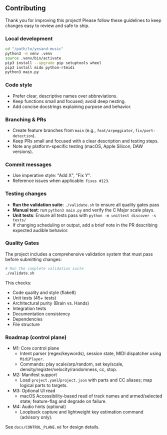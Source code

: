 ## Contributing

Thank you for improving this project! Please follow these guidelines to keep changes easy to review and safe to ship.

### Local development
```bash
cd "/path/to/yesand-music"
python3 -m venv .venv
source .venv/bin/activate
pip3 install --upgrade pip setuptools wheel
pip3 install mido python-rtmidi
python3 main.py
```

### Code style
- Prefer clear, descriptive names over abbreviations.
- Keep functions small and focused; avoid deep nesting.
- Add concise docstrings explaining purpose and behavior.

### Branching & PRs
- Create feature branches from `main` (e.g., `feat/arpeggiator`, `fix/port-detection`).
- Keep PRs small and focused with a clear description and testing steps.
- Note any platform-specific testing (macOS, Apple Silicon, DAW versions).

### Commit messages
- Use imperative style: "Add X", "Fix Y".
- Reference issues when applicable: `Fixes #123`.

### Testing changes
- **Run the validation suite**: `./validate.sh` to ensure all quality gates pass
- **Manual test**: run `python3 main.py` and verify the C Major scale plays.
- **Unit tests**: Ensure all tests pass with `python -m unittest discover -s tests/`
- If changing scheduling or output, add a brief note in the PR describing expected audible behavior.

### Quality Gates
The project includes a comprehensive validation system that must pass before submitting changes:

```bash
# Run the complete validation suite
./validate.sh
```

This checks:
- Code quality and style (flake8)
- Unit tests (45+ tests)
- Architectural purity (Brain vs. Hands)
- Integration tests
- Documentation consistency
- Dependencies
- File structure

### Roadmap (control plane)
- M1: Core control plane
  - Intent parser (regex/keywords), session state, MIDI dispatcher using `MidiPlayer`.
  - Commands: play scale/arp/random, set key/scale, density/register/velocity/randomness, cc, stop.
- M2: Manifest support
  - Load `project.yaml`/`project.json` with parts and CC aliases; map logical parts to targets.
- M3: Optional UI read
  - macOS Accessibility-based read of track names and armed/selected state; feature-flag and degrade on failure.
- M4: Audio hints (optional)
  - Loopback capture and lightweight key estimation command (advisory only).

See `docs/CONTROL_PLANE.md` for design details.


